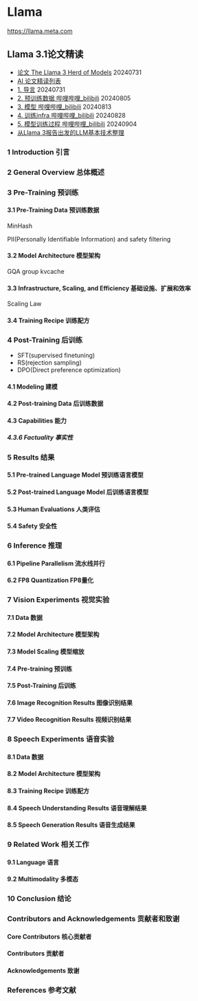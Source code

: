 # Llama

<https://llama.meta.com>

## Llama 3.1论文精读

- [论文 The Llama 3 Herd of Models](https://arxiv.org/pdf/2407.21783) 20240731
- [AI 论文精读列表](https://space.bilibili.com/1567748478/channel/collectiondetail?sid=32744)
- [1. 导言](https://www.bilibili.com/video/BV1WM4m1y7Uh) 20240731
- [2. 预训练数据 哔哩哔哩_bilibili](https://www.bilibili.com/video/BV1u142187S5) 20240805
- [3. 模型 哔哩哔哩_bilibili](https://www.bilibili.com/video/BV1Q4421Z7Tj) 20240813
- [4. 训练infra 哔哩哔哩_bilibili](https://www.bilibili.com/video/BV1b4421f7fa) 20240828
- [5. 模型训练过程 哔哩哔哩_bilibili](https://www.bilibili.com/video/BV1c8HbeaEXi) 20240904
- [从Llama 3报告出发的LLM基本技术整理](https://zhuanlan.zhihu.com/p/713794852)

### 1 Introduction 引言

### 2 General Overview 总体概述

### 3 Pre-Training 预训练

#### 3.1 Pre-Training Data 预训练数据

MinHash

PII(Personally Identifiable Information) and safety filtering

#### 3.2 Model Architecture 模型架构

GQA group  kvcache

#### 3.3 Infrastructure, Scaling, and Efficiency 基础设施、扩展和效率

Scaling Law

#### 3.4 Training Recipe 训练配方

### 4 Post-Training 后训练

- SFT(supervised finetuning)
- RS(rejection sampling)
- DPO(Direct preference optimization)

#### 4.1 Modeling 建模

#### 4.2 Post-training Data 后训练数据

#### 4.3 Capabilities 能力

##### 4.3.6 Factuality 事实性

### 5 Results 结果

#### 5.1 Pre-trained Language Model 预训练语言模型

#### 5.2 Post-trained Language Model 后训练语言模型

#### 5.3 Human Evaluations 人类评估

#### 5.4 Safety 安全性

### 6 Inference 推理

#### 6.1 Pipeline Parallelism 流水线并行

#### 6.2 FP8 Quantization FP8量化

### 7 Vision Experiments 视觉实验

#### 7.1 Data 数据

#### 7.2 Model Architecture 模型架构

#### 7.3 Model Scaling 模型缩放

#### 7.4 Pre-training 预训练

#### 7.5 Post-Training 后训练

#### 7.6 Image Recognition Results 图像识别结果

#### 7.7 Video Recognition Results 视频识别结果

### 8 Speech Experiments 语音实验

#### 8.1 Data 数据

#### 8.2 Model Architecture 模型架构

#### 8.3 Training Recipe 训练配方

#### 8.4 Speech Understanding Results 语音理解结果

#### 8.5 Speech Generation Results 语音生成结果

### 9 Related Work 相关工作

#### 9.1 Language 语言

#### 9.2 Multimodality 多模态

### 10 Conclusion 结论

### Contributors and Acknowledgements 贡献者和致谢

#### Core Contributors 核心贡献者

#### Contributors 贡献者

#### Acknowledgements 致谢

### References 参考文献
